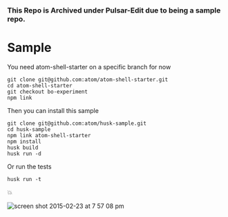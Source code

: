 ### This Repo is Archived under Pulsar-Edit due to being a sample repo.

# Sample

You need atom-shell-starter on a specific branch for now

```
git clone git@github.com:atom/atom-shell-starter.git
cd atom-shell-starter
git checkout bo-experiment
npm link
```

Then you can install this sample

```
git clone git@github.com:atom/husk-sample.git
cd husk-sample
npm link atom-shell-starter
npm install
husk build
husk run -d
```

Or run the tests

```
husk run -t
```

:boom:

![screen shot 2015-02-23 at 7 57 08 pm](https://cloud.githubusercontent.com/assets/69169/6343004/2c6e7fee-bb96-11e4-94ac-13b1400edd18.png)

